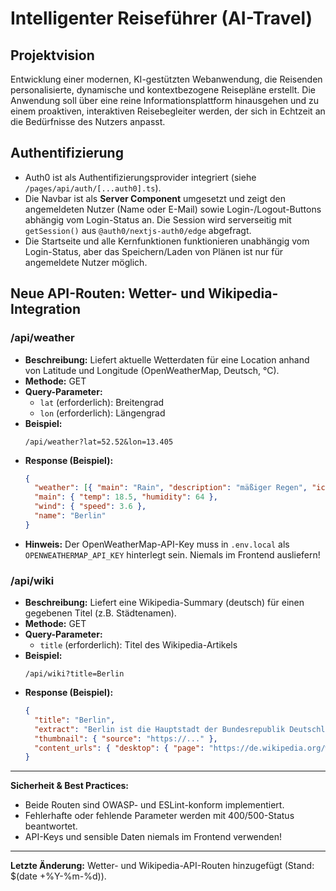 # Intelligenter Reiseführer (AI-Travel)

## Projektvision

Entwicklung einer modernen, KI-gestützten Webanwendung, die Reisenden personalisierte, dynamische und kontextbezogene Reisepläne erstellt. Die Anwendung soll über eine reine Informationsplattform hinausgehen und zu einem proaktiven, interaktiven Reisebegleiter werden, der sich in Echtzeit an die Bedürfnisse des Nutzers anpasst. 

## Authentifizierung

- Auth0 ist als Authentifizierungsprovider integriert (siehe `/pages/api/auth/[...auth0].ts`).
- Die Navbar ist als **Server Component** umgesetzt und zeigt den angemeldeten Nutzer (Name oder E-Mail) sowie Login-/Logout-Buttons abhängig vom Login-Status an. Die Session wird serverseitig mit `getSession()` aus `@auth0/nextjs-auth0/edge` abgefragt.
- Die Startseite und alle Kernfunktionen funktionieren unabhängig vom Login-Status, aber das Speichern/Laden von Plänen ist nur für angemeldete Nutzer möglich. 

## Neue API-Routen: Wetter- und Wikipedia-Integration

### /api/weather

- **Beschreibung:** Liefert aktuelle Wetterdaten für eine Location anhand von Latitude und Longitude (OpenWeatherMap, Deutsch, °C).
- **Methode:** GET
- **Query-Parameter:**
  - `lat` (erforderlich): Breitengrad
  - `lon` (erforderlich): Längengrad
- **Beispiel:**
  ```
  /api/weather?lat=52.52&lon=13.405
  ```
- **Response (Beispiel):**
  ```json
  {
    "weather": [{ "main": "Rain", "description": "mäßiger Regen", "icon": "10d" }],
    "main": { "temp": 18.5, "humidity": 64 },
    "wind": { "speed": 3.6 },
    "name": "Berlin"
  }
  ```
- **Hinweis:** Der OpenWeatherMap-API-Key muss in `.env.local` als `OPENWEATHERMAP_API_KEY` hinterlegt sein. Niemals im Frontend ausliefern!

### /api/wiki

- **Beschreibung:** Liefert eine Wikipedia-Summary (deutsch) für einen gegebenen Titel (z.B. Städtenamen).
- **Methode:** GET
- **Query-Parameter:**
  - `title` (erforderlich): Titel des Wikipedia-Artikels
- **Beispiel:**
  ```
  /api/wiki?title=Berlin
  ```
- **Response (Beispiel):**
  ```json
  {
    "title": "Berlin",
    "extract": "Berlin ist die Hauptstadt der Bundesrepublik Deutschland ...",
    "thumbnail": { "source": "https://..." },
    "content_urls": { "desktop": { "page": "https://de.wikipedia.org/wiki/Berlin" } }
  }
  ```

---

**Sicherheit & Best Practices:**
- Beide Routen sind OWASP- und ESLint-konform implementiert.
- Fehlerhafte oder fehlende Parameter werden mit 400/500-Status beantwortet.
- API-Keys und sensible Daten niemals im Frontend verwenden!

---

**Letzte Änderung:** Wetter- und Wikipedia-API-Routen hinzugefügt (Stand: $(date +%Y-%m-%d)). 